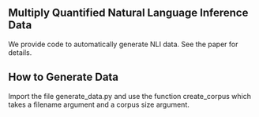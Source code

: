 ## Multiply Quantified Natural Language Inference Data
We provide code to automatically generate NLI data. See the paper for details.

## How to Generate Data

Import the file generate_data.py and use the function create_corpus which takes a filename argument and a corpus size argument.
